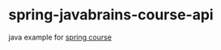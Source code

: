 # spring-javabrains-course-api

java example for [spring course](https://www.youtube.com/playlist?list=PLmbC-xnvykcghOSOJ1ZF6ja3aOgZAgaMO)